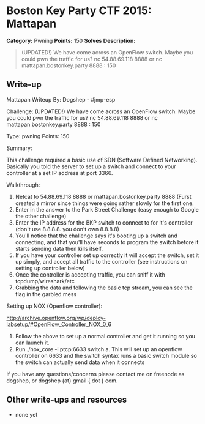 # Boston Key Party CTF 2015: Mattapan

**Category:** Pwning
**Points:** 150
**Solves** 
**Description:**

> (UPDATED!) We have come across an OpenFlow switch. Maybe you could pwn the traffic for us? nc 54.88.69.118 8888 or nc mattapan.bostonkey.party 8888 : 150

## Write-up

Mattapan Writeup
By: Dogshep - #jmp-esp

Challenge:
(UPDATED!) We have come across an OpenFlow switch. 
Maybe you could pwn the traffic for us? nc 54.88.69.118 8888 
or nc mattapan.bostonkey.party 8888 : 150

Type: pwning
Points: 150

Summary:

This challenge required a basic use of SDN (Software Defined Networking). Basically you told the server to set up a switch and connect to your controller at a set IP address at port 3366.

Walkthrough:

1. Netcat to 54.88.69.118 8888 or mattapan.bostonkey.party 8888 (Furst created a mirror since things were going rather slowly for the first one.
2. Enter in the answer to the Park Street Challenge (easy enough to Google the other challenge)
3. Enter the IP address for the BKP switch to connect to for it's controller (don't use 8.8.8.8. you don't own 8.8.8.8)
4. You'll notice that the challenge says it's booting up a switch and connecting, and that you'll have seconds to program the switch before it starts sending data then kills itself.
5. If you have your controller set up correctly it will accept the switch, set it up simply, and accept all traffic to the controller (see instructions on setting up controller below)
6. Once the controller is accepting traffic, you can sniff it with tcpdump/wireshark/etc
7. Grabbing the data and following the basic tcp stream, you can see the flag in the garbled mess

Setting up NOX (Openflow controller):

http://archive.openflow.org/wp/deploy-labsetup/#OpenFlow_Controller_NOX_0_6
1. Follow the above to set up a normal controller and get it running so you can launch it.
2. Run ./nox_core -i ptcp:6633 switch
   a. This will set up an openflow controller on 6633 and the switch syntax runs a basic switch module so the switch can actually send data when it connects
   
   
   
If you have any questions/concerns please contact me on freenode as dogshep, or dogshep {at} gmail { dot } com.

## Other write-ups and resources

* none yet
